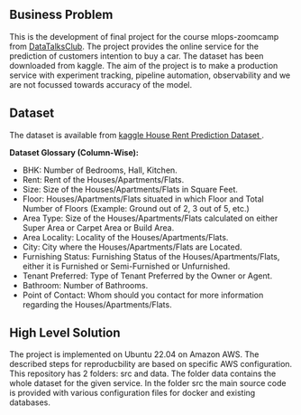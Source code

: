 ## Business Problem
This is the development of final project for the course mlops-zoomcamp from [DataTalksClub](https://github.com/DataTalksClub/mlops-zoomcamp/tree/main/07-project).
The project provides the online service for the prediction of customers intention to buy a car. The dataset has been downloaded from kaggle. 
The aim of the project is to make a production service with experiment tracking, pipeline automation, observability and we are not focussed towards accuracy of the model.
## Dataset
The dataset is available from [kaggle House Rent Prediction Dataset
](https://www.kaggle.com/datasets/iamsouravbanerjee/house-rent-prediction-dataset).

**Dataset Glossary (Column-Wise):**
- BHK: Number of Bedrooms, Hall, Kitchen.
- Rent: Rent of the Houses/Apartments/Flats.
- Size: Size of the Houses/Apartments/Flats in Square Feet.
- Floor: Houses/Apartments/Flats situated in which Floor and Total Number of Floors (Example: Ground out of 2, 3 out of 5, etc.)
- Area Type: Size of the Houses/Apartments/Flats calculated on either Super Area or Carpet Area or Build Area.
- Area Locality: Locality of the Houses/Apartments/Flats.
- City: City where the Houses/Apartments/Flats are Located.
- Furnishing Status: Furnishing Status of the Houses/Apartments/Flats, either it is Furnished or Semi-Furnished or Unfurnished.
- Tenant Preferred: Type of Tenant Preferred by the Owner or Agent.
- Bathroom: Number of Bathrooms.
- Point of Contact: Whom should you contact for more information regarding the Houses/Apartments/Flats.

## High Level Solution
The project is implemented on Ubuntu 22.04 on Amazon AWS. The described steps for reproducbility are based on specific AWS configuration. This repository has 2 folders: src and data. The folder data contains the whole dataset for the given service. In the folder src the main source code is provided with various configuration files for docker and existing databases.

